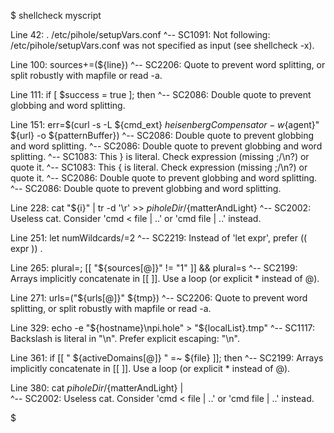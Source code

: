 $ shellcheck myscript
 
Line 42:
        . /etc/pihole/setupVars.conf
        ^-- SC1091: Not following: /etc/pihole/setupVars.conf was not specified as input (see shellcheck -x).
 
Line 100:
      sources+=(${line})
                ^-- SC2206: Quote to prevent word splitting, or split robustly with mapfile or read -a.
 
Line 111:
        if [ $success = true ]; then
             ^-- SC2086: Double quote to prevent globbing and word splitting.
 
Line 151:
        err=$(curl -s -L ${cmd_ext} ${heisenbergCompensator} -w %{http_code} -A "${agent}" ${url} -o ${patternBuffer})
                                                                                           ^-- SC2086: Double quote to prevent globbing and word splitting.
                                                                                                     ^-- SC2086: Double quote to prevent globbing and word splitting.
                                                                           ^-- SC1083: This } is literal. Check expression (missing ;/\n?) or quote it.
                                                                 ^-- SC1083: This { is literal. Check expression (missing ;/\n?) or quote it.
                         ^-- SC2086: Double quote to prevent globbing and word splitting.
                                    ^-- SC2086: Double quote to prevent globbing and word splitting.
 
Line 228:
                        cat "${i}" | tr -d '\r' >> ${piholeDir}/${matterAndLight}
                            ^-- SC2002: Useless cat. Consider 'cmd < file | ..' or 'cmd file | ..' instead.
 
Line 251:
                let numWildcards/=2
                ^-- SC2219: Instead of 'let expr', prefer (( expr )) .
 
Line 265:
        plural=; [[ "${sources[@]}" != "1" ]] && plural=s
                    ^-- SC2199: Arrays implicitly concatenate in [[ ]]. Use a loop (or explicit * instead of @).
 
Line 271:
                urls=("${urls[@]}" ${tmp})
                                   ^-- SC2206: Quote to prevent word splitting, or split robustly with mapfile or read -a.
 
Line 329:
        echo -e "${hostname}\npi.hole" > "${localList}.tmp"
                            ^-- SC1117: Backslash is literal in "\n". Prefer explicit escaping: "\\n".
 
Line 361:
                if [[ " ${activeDomains[@]} " =~ ${file} ]]; then
                      ^-- SC2199: Arrays implicitly concatenate in [[ ]]. Use a loop (or explicit * instead of @).
 
Line 380:
        cat ${piholeDir}/${matterAndLight} | \
            ^-- SC2002: Useless cat. Consider 'cmd < file | ..' or 'cmd file | ..' instead.

$ 
